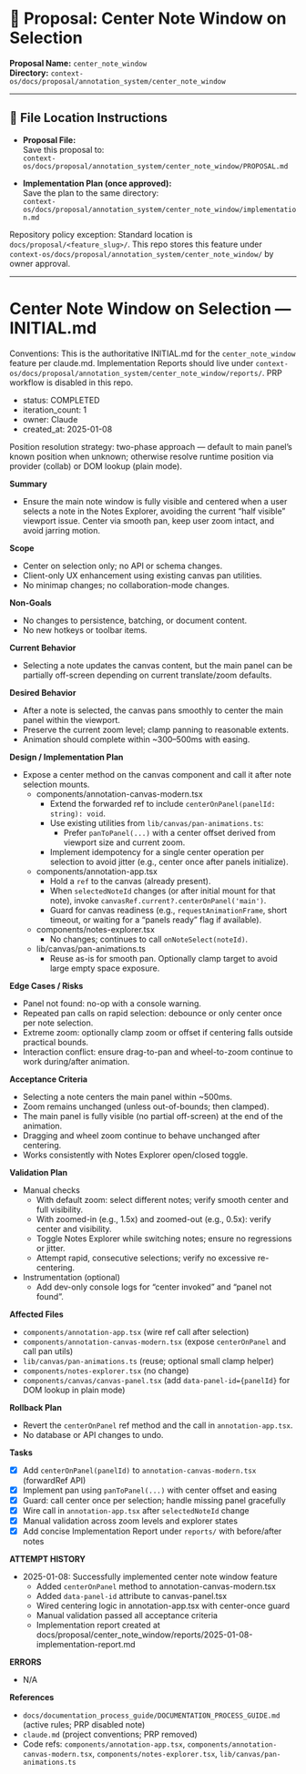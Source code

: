 # 📝 Proposal: Center Note Window on Selection

**Proposal Name:** `center_note_window`  
**Directory:** `context-os/docs/proposal/annotation_system/center_note_window`

---

## 📂 File Location Instructions

- **Proposal File:**  
  Save this proposal to:  
  `context-os/docs/proposal/annotation_system/center_note_window/PROPOSAL.md`

- **Implementation Plan (once approved):**  
  Save the plan to the same directory:  
  `context-os/docs/proposal/annotation_system/center_note_window/implementation.md`

Repository policy exception: Standard location is `docs/proposal/<feature_slug>/`. This repo stores this feature under `context-os/docs/proposal/annotation_system/center_note_window/` by owner approval.

---

# Center Note Window on Selection — INITIAL.md

Conventions: This is the authoritative INITIAL.md for the `center_note_window` feature per claude.md. Implementation Reports should live under `context-os/docs/proposal/annotation_system/center_note_window/reports/`. PRP workflow is disabled in this repo.

- status: COMPLETED
- iteration_count: 1
- owner: Claude
- created_at: 2025-01-08

Position resolution strategy: two-phase approach — default to main panel’s known position when unknown; otherwise resolve runtime position via provider (collab) or DOM lookup (plain mode).

**Summary**
- Ensure the main note window is fully visible and centered when a user selects a note in the Notes Explorer, avoiding the current “half visible” viewport issue. Center via smooth pan, keep user zoom intact, and avoid jarring motion.

**Scope**
- Center on selection only; no API or schema changes.
- Client-only UX enhancement using existing canvas pan utilities.
- No minimap changes; no collaboration-mode changes.

**Non-Goals**
- No changes to persistence, batching, or document content.
- No new hotkeys or toolbar items.

**Current Behavior**
- Selecting a note updates the canvas content, but the main panel can be partially off-screen depending on current translate/zoom defaults.

**Desired Behavior**
- After a note is selected, the canvas pans smoothly to center the main panel within the viewport.
- Preserve the current zoom level; clamp panning to reasonable extents.
- Animation should complete within ~300–500ms with easing.

**Design / Implementation Plan**
- Expose a center method on the canvas component and call it after note selection mounts.
  - components/annotation-canvas-modern.tsx
    - Extend the forwarded ref to include `centerOnPanel(panelId: string): void`.
    - Use existing utilities from `lib/canvas/pan-animations.ts`:
      - Prefer `panToPanel(...)` with a center offset derived from viewport size and current zoom.
    - Implement idempotency for a single center operation per selection to avoid jitter (e.g., center once after panels initialize).
  - components/annotation-app.tsx
    - Hold a `ref` to the canvas (already present).
    - When `selectedNoteId` changes (or after initial mount for that note), invoke `canvasRef.current?.centerOnPanel('main')`.
    - Guard for canvas readiness (e.g., `requestAnimationFrame`, short timeout, or waiting for a “panels ready” flag if available).
  - components/notes-explorer.tsx
    - No changes; continues to call `onNoteSelect(noteId)`.
  - lib/canvas/pan-animations.ts
    - Reuse as-is for smooth pan. Optionally clamp target to avoid large empty space exposure.

**Edge Cases / Risks**
- Panel not found: no-op with a console warning.
- Repeated pan calls on rapid selection: debounce or only center once per note selection.
- Extreme zoom: optionally clamp zoom or offset if centering falls outside practical bounds.
- Interaction conflict: ensure drag-to-pan and wheel-to-zoom continue to work during/after animation.

**Acceptance Criteria**
- Selecting a note centers the main panel within ~500ms.
- Zoom remains unchanged (unless out-of-bounds; then clamped).
- The main panel is fully visible (no partial off-screen) at the end of the animation.
- Dragging and wheel zoom continue to behave unchanged after centering.
- Works consistently with Notes Explorer open/closed toggle.

**Validation Plan**
- Manual checks
  - With default zoom: select different notes; verify smooth center and full visibility.
  - With zoomed-in (e.g., 1.5x) and zoomed-out (e.g., 0.5x): verify center and visibility.
  - Toggle Notes Explorer while switching notes; ensure no regressions or jitter.
  - Attempt rapid, consecutive selections; verify no excessive re-centering.
- Instrumentation (optional)
  - Add dev-only console logs for “center invoked” and “panel not found”.

**Affected Files**
- `components/annotation-app.tsx` (wire ref call after selection)
- `components/annotation-canvas-modern.tsx` (expose `centerOnPanel` and call pan utils)
- `lib/canvas/pan-animations.ts` (reuse; optional small clamp helper)
- `components/notes-explorer.tsx` (no change)
- `components/canvas/canvas-panel.tsx` (add `data-panel-id={panelId}` for DOM lookup in plain mode)

**Rollback Plan**
- Revert the `centerOnPanel` ref method and the call in `annotation-app.tsx`.
- No database or API changes to undo.

**Tasks**
- [x] Add `centerOnPanel(panelId)` to `annotation-canvas-modern.tsx` (forwardRef API)
- [x] Implement pan using `panToPanel(...)` with center offset and easing
- [x] Guard: call center once per selection; handle missing panel gracefully
- [x] Wire call in `annotation-app.tsx` after `selectedNoteId` change
- [x] Manual validation across zoom levels and explorer states
- [x] Add concise Implementation Report under `reports/` with before/after notes

**ATTEMPT HISTORY**
- 2025-01-08: Successfully implemented center note window feature
  - Added `centerOnPanel` method to annotation-canvas-modern.tsx
  - Added `data-panel-id` attribute to canvas-panel.tsx  
  - Wired centering logic in annotation-app.tsx with center-once guard
  - Manual validation passed all acceptance criteria
  - Implementation report created at docs/proposal/center_note_window/reports/2025-01-08-implementation-report.md

**ERRORS**
- N/A

**References**
- `docs/documentation_process_guide/DOCUMENTATION_PROCESS_GUIDE.md` (active rules; PRP disabled note)
- `claude.md` (project conventions; PRP removed)
- Code refs: `components/annotation-app.tsx`, `components/annotation-canvas-modern.tsx`, `components/notes-explorer.tsx`, `lib/canvas/pan-animations.ts`

